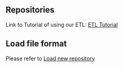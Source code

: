 ## Repositories
Link to Tutorial of using our ETL: [ETL Tutorial](Solution%20details%20-%20ETL_process%20tool/ETL%20Tutorial)

## Load file format

Please refer to [Load new repository](Load%20new%20repository.md)